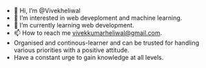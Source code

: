 - 👋 Hi, I’m @Vivekheliwal
- 👀 I’m interested in web deveploment and machine learning.
- 🌱 I’m currently learning web development.
- 📫 How to reach me vivekkumarheliwal@gmail.com.
- Organised and continous-learner and can be trusted for handling various priorities with a positive attitude.
- Have a constant urge to gain knowledge at all levels.
